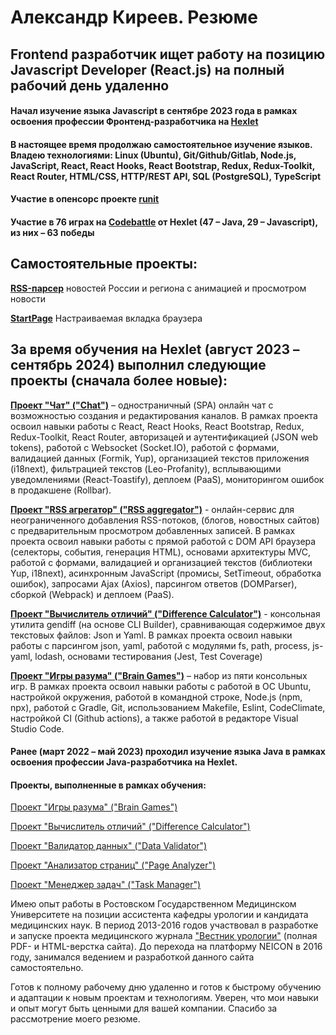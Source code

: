 # Александр Киреев. Резюме

## Frontend разработчик ищет работу на позицию Javascript Developer (React.js) на полный рабочий день удаленно


#### Начал изучение языка Javascript в сентябре 2023 года в рамках освоения профессии Фронтенд-разработчика на [Hexlet](https://ru.hexlet.io/)

#### В настоящее время продолжаю самостоятельное изучение языков. Владею технологиями: Linux (Ubuntu), Git/Github/Gitlab, Node.js, JavaScript, React, React Hooks, React Bootstrap, Redux, Redux-Toolkit, React Router, HTML/CSS, HTTP/REST API,  SQL (PostgreSQL), TypeScript


#### Участие в опенсорс проекте [runit](https://github.com/hexlet-rus/runit/pull/567)

#### Участие в 76 играх на [Codebattle](https://codebattle.hexlet.io/users/8780) от Hexlet (47 – Java, 29 – Javascript), из них –  63 победы

## Самостоятельные проекты:

**[RSS-парсер](https://github.com/AlexanderKireev/MyRSSNews)** новостей России и региона с анимацией и просмотром новости

**[StartPage](https://github.com/AlexanderKireev/StartPage)** Настраиваемая вкладка браузера

## За время обучения на Hexlet (август 2023 – сентябрь 2024) выполнил следующие проекты (сначала более новые):

**[Проект "Чат" ("Chat")](https://github.com/AlexanderKireev/frontend-project-12)** – одностраничный (SPA) онлайн чат с возможностью создания и редактирования каналов. 
В рамках проекта освоил навыки работы с React, React Hooks, React Bootstrap, Redux, Redux-Toolkit, React Router, авторизацей и аутентификацией (JSON web tokens), работой с Websocket (Socket.IO), работой с формами, валидацией данных (Formik, Yup), организацией текстов приложения (i18next), фильтрацией текстов (Leo-Profanity), всплывающими уведомлениями (React-Toastify), деплоем (PaaS), мониторингом ошибок в продакшене (Rollbar).


**[Проект "RSS агрегатор" ("RSS aggregator")](https://github.com/AlexanderKireev/frontend-project-11)** - онлайн-сервис для неограниченного добавления RSS-потоков, (блогов, новостных сайтов) с предварительным просмотром добавленных записей.
В рамках проекта освоил навыки работы с прямой работой с DOM API браузера (селекторы, события, генерация HTML), основами архитектуры MVC, работой с формами, валидацией и организацией текстов (библиотеки Yup, i18next), асинхронным JavaScript (промисы, SetTimeout, обработка ошибок), запросами Ajax (Axios), парсингом ответов (DOMParser), сборкой (Webpack) и деплоем (PaaS).

**[Проект "Вычислитель отличий" ("Difference Calculator")](https://github.com/AlexanderKireev/frontend-project-46)** - консольная утилита gendiff (на основе CLI Builder), сравнивающая содержимое двух текстовых файлов: Json и Yaml.
В рамках проекта освоил навыки работы с  парсингом json, yaml, 
работой с модулями fs, path, process, js-yaml, lodash, основами тестирования (Jest, Test Coverage)


**[Проект "Игры разума" ("Brain Games")](https://github.com/AlexanderKireev/frontend-project-44)** – набор из пяти консольных игр. В рамках проекта освоил навыки работы с работой в ОС Ubuntu, настройкой окружения, работой в командной строке, Node.js (npm, npx), работой с Gradle, Git, использованием Makefile, Eslint, CodeClimate, настройкой CI (Github actions), а также работой в редакторе Visual Studio Code.

#### Ранее (март 2022 – май 2023) проходил изучение языка Java в рамках освоения профессии Java-разработчика на Hexlet.

#### Проекты, выполненные в рамках обучения:

[Проект "Игры разума" ("Brain Games")](https://github.com/AlexanderKireev/java-project-lvl1)

[Проект "Вычислитель отличий" ("Difference Calculator")](https://github.com/AlexanderKireev/java-project-71)

[Проект "Валидатор данных" ("Data Validator")](https://github.com/AlexanderKireev/java-project-78)

[Проект "Анализатор страниц" ("Page Analyzer")](https://github.com/AlexanderKireev/java-project-72)

[Проект "Менеджер задач" ("Task Manager")](https://github.com/AlexanderKireev/java-project-73)

Имею опыт работы в Ростовском Государственном Медицинском Университете на позиции ассистента кафедры урологии и кандидата медицинских наук. В период 2013-2016 годов участвовал в разработке и запуске проекта медицинского журнала ["Вестник урологии"](https://www.urovest.ru/) (полная PDF- и HTML-верстка сайта). До перехода на платформу NEICON в 2016 году, занимался ведением и разработкой данного сайта самостоятельно.

Готов к полному рабочему дню удаленно и готов к быстрому обучению и адаптации к новым проектам и технологиям. Уверен, что мои навыки и опыт могут быть ценными для вашей компании. Спасибо за рассмотрение моего резюме.
